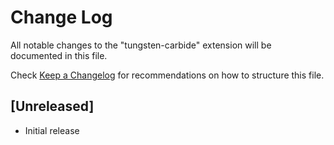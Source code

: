 # Change Log

All notable changes to the "tungsten-carbide" extension will be documented in this file.

Check [Keep a Changelog](http://keepachangelog.com/) for recommendations on how to structure this file.

## [Unreleased]

- Initial release
